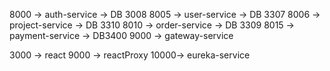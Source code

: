 8000 -> auth-service -> DB 3008
8005 -> user-service -> DB 3307
8006 -> project-service -> DB 3310
8010 -> order-service -> DB 3309
8015 -> payment-service -> DB3400
9000 -> gateway-service

3000 -> react
9000 -> reactProxy
10000-> eureka-service
